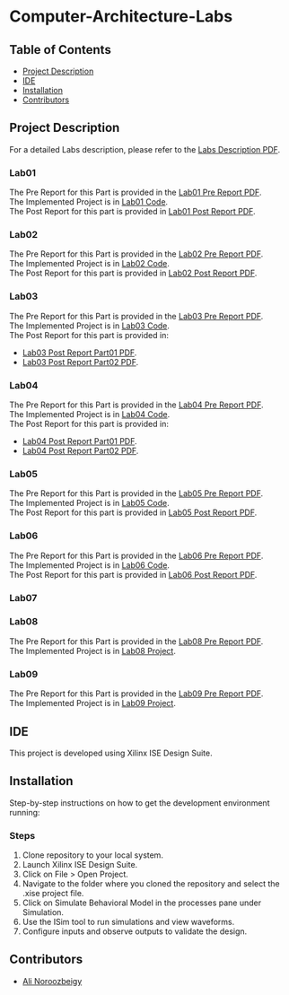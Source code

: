 # Computer-Architecture-Labs

## Table of Contents
- [Project Description](#project-description)
- [IDE](#ide)
- [Installation](#installation)
- [Contributors](#contributors)

## Project Description
For a detailed Labs description, please refer to the [Labs Description PDF](./CA_LAB_InstructionManual_1399_v02.pdf).

### Lab01
The Pre Report for this Part is provided in the [Lab01 Pre Report PDF](./Lab01/CA_Lab_PreExp1.pdf). <br />
The Implemented Project is in [Lab01 Code](./Lab01/Exp01). <br />
The Post Report for this part is provided in [Lab01 Post Report PDF](./Lab01/CA_Lab_PostExp01.pdf).

### Lab02
The Pre Report for this Part is provided in the [Lab02 Pre Report PDF](./Lab02/CA_Lab_PreExp2.pdf). <br />
The Implemented Project is in [Lab02 Code](./Lab02/Exp02). <br />
The Post Report for this part is provided in [Lab02 Post Report PDF](./Lab02/CA_Lab_PostExp02.pdf).

### Lab03
The Pre Report for this Part is provided in the [Lab03 Pre Report PDF](./Lab03/CA_Lab_PreExp3.pdf). <br />
The Implemented Project is in [Lab03 Code](./Lab03). <br />
The Post Report for this part is provided in:
- [Lab03 Post Report Part01 PDF](./Lab03/CA_Lab_PostExp03_Part1.pdf).
- [Lab03 Post Report Part02 PDF](./Lab03/CA_Lab_PostExp03_Part2.pdf).

### Lab04
The Pre Report for this Part is provided in the [Lab04 Pre Report PDF](./Lab04/CA_Lab_PreExp04.pdf). <br />
The Implemented Project is in [Lab04 Code](./Lab04). <br />
The Post Report for this part is provided in:
- [Lab04 Post Report Part01 PDF](./Lab04/CA_Lab_PostExp04_Part1.pdf).
- [Lab04 Post Report Part02 PDF](./Lab04/CA_Lab_PostExp04_Part2.pdf).

### Lab05
The Pre Report for this Part is provided in the [Lab05 Pre Report PDF](./Lab05/CA_Lab_PreExp05.pdf). <br />
The Implemented Project is in [Lab05 Code](./Lab05/Exp05). <br />
The Post Report for this part is provided in [Lab05 Post Report PDF](./Lab05/CA_Lab_PostExp05.pdf).

### Lab06
The Pre Report for this Part is provided in the [Lab06 Pre Report PDF](./Lab06/CA_Lab_PreExp06.pdf). <br />
The Implemented Project is in [Lab06 Code](./Lab06/Exp06). <br />
The Post Report for this part is provided in [Lab06 Post Report PDF](./Lab06/CA_Lab_PostExp06.pdf).

### Lab07


### Lab08
The Pre Report for this Part is provided in the [Lab08 Pre Report PDF](./Lab08/پیش%20گزارش%20آزمایش%20۸%20منطقی%20-%20۹۹۳۱۰۶۱.pdf). <br />
The Implemented Project is in [Lab08 Project](./Lab08).

### Lab09
The Pre Report for this Part is provided in the [Lab09 Pre Report PDF](./Lab09/پیش%20گزارش%20آزمایش%20۹%20منطقی%20-%20۹۹۳۱۰۶۱.pdf). <br />
The Implemented Project is in [Lab09 Project](./Lab09).

## IDE
This project is developed using Xilinx ISE Design Suite.

## Installation
Step-by-step instructions on how to get the development environment running:

### Steps
1. Clone repository to your local system.
2. Launch Xilinx ISE Design Suite.
3. Click on File > Open Project.
4. Navigate to the folder where you cloned the repository and select the .xise project file.
5. Click on Simulate Behavioral Model in the processes pane under Simulation.
6. Use the ISim tool to run simulations and view waveforms.
7. Configure inputs and observe outputs to validate the design.

## Contributors
- [Ali Noroozbeigy](https://github.com/Ali-Noroozbeigy)
